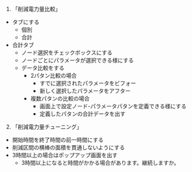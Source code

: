 1. 「削減電力量比較」
* タブにする
	+ 個別
	+ 合計
* 合計タブ
	* ノード選択をチェックボックスにする
	* ノードごとにパラメータが選択できる様にする
	* データ比較をする
		+ 2パタン比較の場合
			+ すでに選択されたパラメータをビフォー
			* 新しく選択したパラメータをアフター
		* 複数パタンの比較の場合
			* 画面上で設定ノード-パラメータパタンを定義できる様にする
			* 定義したパタンの合計データを出す

2. 「削減電力量チューニング」
* 開始時間を終了時間の前一時間にする
* 削減区間の横棒の面積を貫通しないようにする
* 3時間以上の場合はポップアップ画面を出す
	* 3時間以上になると時間がかかる場合があります。継続しますか。
	